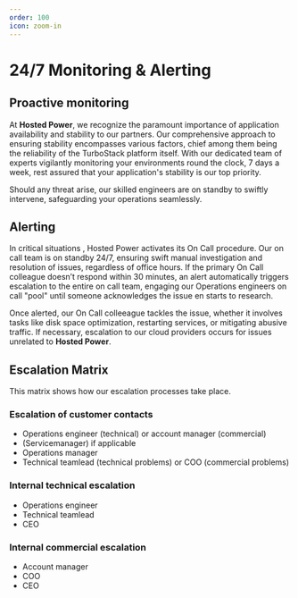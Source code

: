 ```yaml
---
order: 100
icon: zoom-in
---
```


# 24/7 Monitoring & Alerting

## Proactive monitoring

At **Hosted Power**, we recognize the paramount importance of application availability and stability to our partners. Our comprehensive approach to ensuring stability encompasses various factors, chief among them being the reliability of the TurboStack platform itself. With our dedicated team of experts vigilantly monitoring your environments round the clock, 7 days a week, rest assured that your application's stability is our top priority. 

Should any threat arise, our skilled engineers are on standby to swiftly intervene, safeguarding your operations seamlessly.

## Alerting

In critical situations , Hosted Power activates its On Call procedure. Our on call team is on standby 24/7, ensuring swift manual investigation and resolution of issues, regardless of office hours. If the primary On Call colleague doesn’t respond within 30 minutes, an alert automatically triggers escalation to the entire on call team, engaging our Operations engineers on call "pool" until someone acknowledges the issue en starts to research.

Once alerted, our On Call colleeague tackles the issue, whether it involves tasks like disk space optimization, restarting services, or mitigating abusive traffic. If necessary, escalation to our cloud providers occurs for issues unrelated to **Hosted Power**. 

## Escalation Matrix
This matrix shows how our escalation processes take place.

### Escalation of customer contacts
* Operations engineer (technical) or account manager (commercial)
* (Servicemanager) if applicable
* Operations manager
* Technical teamlead (technical problems) or COO (commercial problems)

### Internal technical escalation
* Operations engineer
* Technical teamlead
* CEO

### Internal commercial escalation
* Account manager
* COO
* CEO
